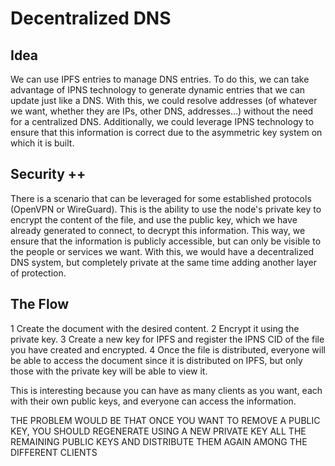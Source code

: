 # Decentralized DNS

## Idea

We can use IPFS entries to manage DNS entries.
To do this, we can take advantage of IPNS technology to generate dynamic entries that we can update just like a DNS.
With this, we could resolve addresses (of whatever we want, whether they are IPs, other DNS, addresses...) without the need for a centralized DNS.
Additionally, we could leverage IPNS technology to ensure that this information is correct due to the asymmetric key system on which it is built.


## Security ++

There is a scenario that can be leveraged for some established protocols (OpenVPN or WireGuard).
This is the ability to use the node's private key to encrypt the content of the file, and use the public key, which we have already generated to connect, to decrypt this information. This way, we ensure that the information is publicly accessible, but can only be visible to the people or services we want.
With this, we would have a decentralized DNS system, but completely private at the same time adding another layer of protection.

## The Flow

1 Create the document with the desired content.
2 Encrypt it using the private key.
3 Create a new key for IPFS and register the IPNS CID of the file you have created and encrypted.
4 Once the file is distributed, everyone will be able to access the document since it is distributed on IPFS, but only those with the private key will be able to view it.

This is interesting because you can have as many clients as you want, each with their own public keys, and everyone can access the information.

THE PROBLEM WOULD BE THAT ONCE YOU WANT TO REMOVE A PUBLIC KEY, YOU SHOULD REGENERATE USING A NEW PRIVATE KEY ALL THE REMAINING PUBLIC KEYS AND DISTRIBUTE THEM AGAIN AMONG THE DIFFERENT CLIENTS
